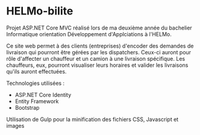 # HELMo-bilite
Projet ASP.NET Core MVC réalisé lors de ma deuxième année du bachelier Informatique orientation Développement d'Applciations à l'HELMo.

Ce site web permet à des clients (entreprises) d'encoder des demandes de livraison qui pourront être gérées par les dispatchers.
Ceux-ci auront pour rôle d'affecter un chauffeur et un camion à une livraison spécifique.
Les chauffeurs, eux, pourront visualiser leurs horaires et valider les livraisons qu'ils auront effectuées.

Technologies utilisées :
- ASP.NET Core Identity
- Entity Framework
- Bootstrap

Utilisation de Gulp pour la minification des fichiers CSS, Javascript et images
